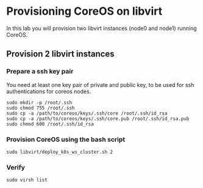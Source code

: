 # Provisioning CoreOS on libvirt
 
In this lab you will provision two libvirt instances (node0 and node1) running CoreOS.

## Provision 2 libvirt instances

### Prepare a ssh key pair

You need at least one key pair of private and public key, to be used for ssh
authentications for coreos nodes.

```
sudo mkdir -p /root/.ssh
sudo chmod 755 /root/.ssh
sudo cp -a /path/to/coreos/keys/.ssh/core /root/.ssh/id_rsa
sudo cp -a /path/to/coreos/keys/.ssh/core.pub /root/.ssh/id_rsa.pub
sudo chmod 600 /root/.ssh/id_rsa
```

### Provision CoreOS using the bash script 

```
sudo libvirt/deploy_k8s_ws_cluster.sh 2
```

### Verify

```
sudo virsh list
```
